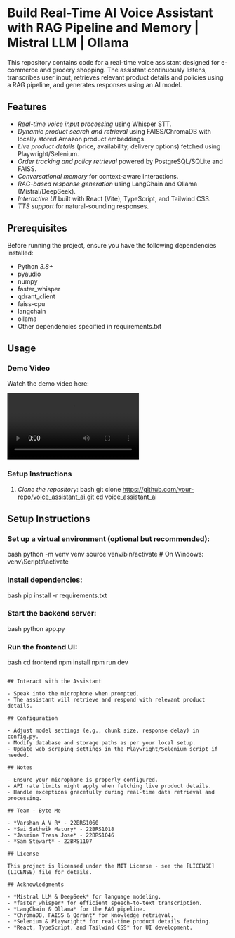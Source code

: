 # Build Real-Time AI Voice Assistant with RAG Pipeline and Memory | Mistral LLM | Ollama

This repository contains code for a real-time voice assistant designed for e-commerce and grocery shopping. The assistant continuously listens, transcribes user input, retrieves relevant product details and policies using a RAG pipeline, and generates responses using an AI model.

## Features

- *Real-time voice input processing* using Whisper STT.
- *Dynamic product search and retrieval* using FAISS/ChromaDB with locally stored Amazon product embeddings.
- *Live product details* (price, availability, delivery options) fetched using Playwright/Selenium.
- *Order tracking and policy retrieval* powered by PostgreSQL/SQLite and FAISS.
- *Conversational memory* for context-aware interactions.
- *RAG-based response generation* using LangChain and Ollama (Mistral/DeepSeek).
- *Interactive UI* built with React (Vite), TypeScript, and Tailwind CSS.
- *TTS support* for natural-sounding responses.

## Prerequisites

Before running the project, ensure you have the following dependencies installed:

- Python *3.8+*
- pyaudio
- numpy
- faster_whisper
- qdrant_client
- faiss-cpu
- langchain
- ollama
- Other dependencies specified in requirements.txt

## Usage

### Demo Video
Watch the demo video here:

![Demo Video](video/demo.mp4)

### Setup Instructions

1. *Clone the repository*:
   bash
   git clone https://github.com/your-repo/voice_assistant_ai.git
   cd voice_assistant_ai
## Setup Instructions

### Set up a virtual environment (optional but recommended):
bash
python -m venv venv
source venv/bin/activate  # On Windows: venv\Scripts\activate


### Install dependencies:
bash
pip install -r requirements.txt


### Start the backend server:
bash
python app.py


### Run the frontend UI:
bash
cd frontend
npm install
npm run dev
```

## Interact with the Assistant

- Speak into the microphone when prompted.
- The assistant will retrieve and respond with relevant product details.

## Configuration

- Adjust model settings (e.g., chunk size, response delay) in config.py.
- Modify database and storage paths as per your local setup.
- Update web scraping settings in the Playwright/Selenium script if needed.

## Notes

- Ensure your microphone is properly configured.
- API rate limits might apply when fetching live product details.
- Handle exceptions gracefully during real-time data retrieval and processing.

## Team - Byte Me

- *Varshan A V R* - 22BRS1060
- *Sai Sathwik Matury* - 22BRS1018
- *Jasmine Tresa Jose* - 22BRS1046
- *Sam Stewart* - 22BRS1107

## License

This project is licensed under the MIT License - see the [LICENSE](LICENSE) file for details.

## Acknowledgments

- *Mistral LLM & DeepSeek* for language modeling.
- *faster_whisper* for efficient speech-to-text transcription.
- *LangChain & Ollama* for the RAG pipeline.
- *ChromaDB, FAISS & Qdrant* for knowledge retrieval.
- *Selenium & Playwright* for real-time product details fetching.
- *React, TypeScript, and Tailwind CSS* for UI development.
